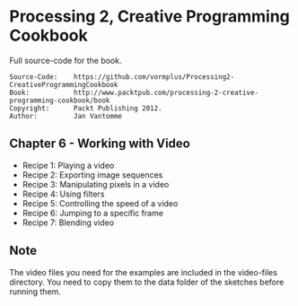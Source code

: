 # Processing 2, Creative Programming Cookbook

Full source-code for the book.

	Source-Code:    https://github.com/vormplus/Processing2-CreativeProgrammingCookbook
    Book:           http://www.packtpub.com/processing-2-creative-programming-cookbook/book
    Copyright:      Packt Publishing 2012.
	Author:         Jan Vantomme

## Chapter 6 - Working with Video

- Recipe 1: Playing a video
- Recipe 2: Exporting image sequences
- Recipe 3: Manipulating pixels in a video
- Recipe 4: Using filters
- Recipe 5: Controlling the speed of a video
- Recipe 6: Jumping to a specific frame
- Recipe 7: Blending video

## Note

The video files you need for the examples are included in the video-files directory. You need to copy them to the data folder of the sketches before running them.